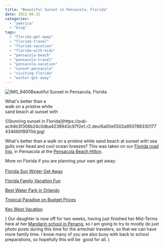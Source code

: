 ```yaml
---
title: "Beautiful Sunset in Pensacola, Florida"
date: 2012-08-25
categories: 
  - "america"
  - "blog"
tags: 
  - "florida-get-away"
  - "florida-travel"
  - "florida-vacation"
  - "florida-with-kids"
  - "pensacola-beach"
  - "pensacola-travel"
  - "pensacola-vacation"
  - "sunset-pensacola"
  - "visiting-florida"
  - "winter-get-away"
---
```


![IMG_9400](https://pub-ac94b3f306b24c0dba4238943c97f2e1.r2.dev/6a00e5502a95078833017616603856970c.jpg)Beautiful Sunset in Pensacola, Florida  
  
What's better than a  
walk on a pristine white  
sand beach at sunset with

<!--more--> ![Stunning sunset in Florida](https://pub-ac94b3f306b24c0dba4238943c97f2e1.r2.dev/6a00e5502a950788330177434660f8970d.jpg)

What's better than a walk on a pristine white sand beach at sunset with sea gulls over head and cool ocean breezes? This was taken on our [Florida road trip](http://soultravelers3new.local/2011/10/florida-road-trip-sun-fun-family-vacation.html "Florida road trip"), in Pensacola at the [Pensacola Beach Hilton](http://www1.hilton.com/en_US/hi/hotel/PNSPEHF-Hilton-Pensacola-Beach-Gulf-Front-Florida/index.do "pensacola hilton beach ").  
  
More on Florida if you are planning your own get away:  
[  
Florida Sun Winter Get Away](http://soultravelers3new.local/2012/01/florida-sun-winter-getaway.html "Florida winter get away vacation")  
  
[Florida Family Vacation Fun](http://soultravelers3new.local/2011/11/florida-family-vacation-fun.html "Florida family vacation fun")

[Best Water Park in Orlando](http://soultravelers3new.local/2012/07/best-water-park-in-orlando-coco-key-resort.html "best water park in Orlando")  
  
[Tropical Paradise on Budget Prices](http://soultravelers3new.local/2012/02/tropical-paradise-at-budget-prices.html "Tropical Paradise on budget prices")  
  
[Key West Vacation](http://soultravelers3new.local/2012/02/key-west-vacation.html "Key West Vacation")

( Our daughter is now off for two weeks, having just finished her Mid-Terms here at her [Mandarin school in Penang](http://soultravelers3new.local/2012/06/why-learn-mandarin-in-tropical-asia-penang.html "mandarin school in Penang"), so I am going to try to mostly do just photo posts during this time for the armchair travelers, so that we can have more family time. I know many of you are also busy with back to school preparations, so hopefully this will be  good for all. )
